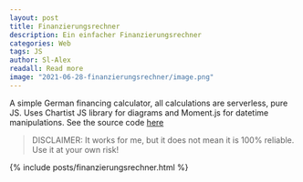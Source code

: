 ```yaml
---
layout: post
title: Finanzierungsrechner
description: Ein einfacher Finanzierungsrechner 
categories: Web
tags: JS
author: Sl-Alex
readall: Read more
image: "2021-06-28-finanzierungsrechner/image.png"
--- 
```

A simple German financing calculator, all calculations are serverless, pure JS.
Uses Chartist JS library for diagrams and Moment.js for datetime manipulations.
See the source code [here](https://github.com/Sl-Alex/sl-alex.github.io/tree/master/_includes/posts/finanzierungsrechner.html)

> DISCLAIMER: It works for me, but it does not mean it is 100% reliable. Use it at your own risk!



{% include posts/finanzierungsrechner.html %}
